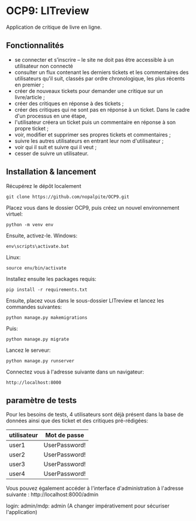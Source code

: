 # OCP9: LITreview

Application de critique de livre en ligne.

## Fonctionnalités

* se connecter et s’inscrire – le site ne doit pas être accessible à un utilisateur non connecté
* consulter un flux contenant les derniers tickets et les commentaires des utilisateurs qu'il suit, classés par ordre chronologique, les plus récents en premier ; 
* créer de nouveaux tickets pour demander une critique sur un livre/article ;
* créer des critiques en réponse à des tickets ;
* créer des critiques qui ne sont pas en réponse à un ticket. Dans le cadre d'un processus en une étape, 
* l'utilisateur créera un ticket puis un commentaire en réponse à son propre ticket ;
* voir, modifier et supprimer ses propres tickets et commentaires ; 
* suivre les autres utilisateurs en entrant leur nom d'utilisateur ;
* voir qui il suit et suivre qui il veut ;
* cesser de suivre un utilisateur. 


## Installation & lancement

Récupérez le dépôt localement
```
git clone https://github.com/nopalpite/OCP9.git
```
Placez vous dans le dossier OCP9, puis créez un nouvel environnement virtuel:
```
python -m venv env
```
Ensuite, activez-le.
Windows:
```
env\scripts\activate.bat
```
Linux:
```
source env/bin/activate
```
Installez ensuite les packages requis:
```
pip install -r requirements.txt
```
Ensuite, placez vous dans le sous-dossier LITreview et lancez les commandes suivantes:
```
python manage.py makemigrations
```
Puis: 
```
python manage.py migrate
```
Lancez le serveur: 
```
python manage.py runserver
```
Connectez vous à l'adresse suivante dans un navigateur:
```
http://localhost:8000
```
## paramètre de tests

Pour les besoins de tests, 4 utilisateurs sont déjà présent dans la base de données ainsi que des ticket et des critiques pré-rédigées:

| utilisateur   | Mot de passe  |
| ------------- | ------------- |
| user1         | UserPassword! |
| user2         | UserPassword! |
| user3         | UserPassword! |
| user4         | UserPassword! |

Vous pouvez également accéder à l'interface d'administration à l'adresse suivante : 
http://localhost:8000/admin

login: admin/mdp: admin (A changer impérativement pour sécuriser l'application)